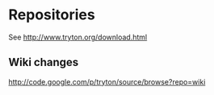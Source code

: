# Repositories #

See http://www.tryton.org/download.html

## Wiki changes ##

http://code.google.com/p/tryton/source/browse?repo=wiki